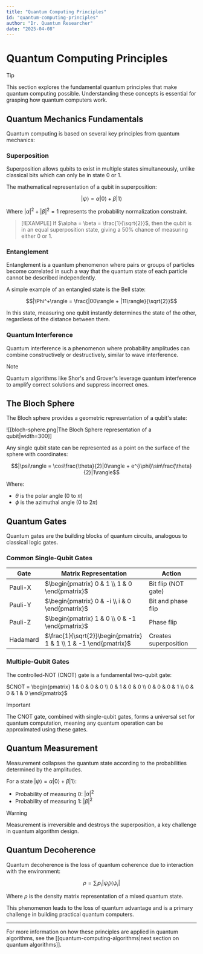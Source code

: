```yaml
---
title: "Quantum Computing Principles"
id: "quantum-computing-principles"
author: "Dr. Quantum Researcher"
date: "2025-04-08"
---
```


# Quantum Computing Principles

> [!TIP]
> This section explores the fundamental quantum principles that make quantum computing possible. Understanding these concepts is essential for grasping how quantum computers work.

## Quantum Mechanics Fundamentals

Quantum computing is based on several key principles from quantum mechanics:

### Superposition

Superposition allows qubits to exist in multiple states simultaneously, unlike classical bits which can only be in state 0 or 1.

The mathematical representation of a qubit in superposition:

$$|\psi\rangle = \alpha|0\rangle + \beta|1\rangle$$

Where $|\alpha|^2 + |\beta|^2 = 1$ represents the probability normalization constraint.

> [!EXAMPLE]
> If $\alpha = \beta = \frac{1}{\sqrt{2}}$, then the qubit is in an equal superposition state, giving a 50% chance of measuring either 0 or 1.

### Entanglement

Entanglement is a quantum phenomenon where pairs or groups of particles become correlated in such a way that the quantum state of each particle cannot be described independently.

A simple example of an entangled state is the Bell state:

$$|\Phi^+\rangle = \frac{|00\rangle + |11\rangle}{\sqrt{2}}$$

In this state, measuring one qubit instantly determines the state of the other, regardless of the distance between them.

### Quantum Interference

Quantum interference is a phenomenon where probability amplitudes can combine constructively or destructively, similar to wave interference.

> [!NOTE]
> Quantum algorithms like Shor's and Grover's leverage quantum interference to amplify correct solutions and suppress incorrect ones.

## The Bloch Sphere

The Bloch sphere provides a geometric representation of a qubit's state:

![[bloch-sphere.png|The Bloch Sphere representation of a qubit|width=300]]

Any single qubit state can be represented as a point on the surface of the sphere with coordinates:

$$|\psi\rangle = \cos\frac{\theta}{2}|0\rangle + e^{i\phi}\sin\frac{\theta}{2}|1\rangle$$

Where:
- $\theta$ is the polar angle (0 to $\pi$)
- $\phi$ is the azimuthal angle (0 to $2\pi$)

## Quantum Gates

Quantum gates are the building blocks of quantum circuits, analogous to classical logic gates.

### Common Single-Qubit Gates

| Gate | Matrix Representation | Action |
|------|----------------------|--------|
| Pauli-X | $\begin{pmatrix} 0 & 1 \\ 1 & 0 \end{pmatrix}$ | Bit flip (NOT gate) |
| Pauli-Y | $\begin{pmatrix} 0 & -i \\ i & 0 \end{pmatrix}$ | Bit and phase flip |
| Pauli-Z | $\begin{pmatrix} 1 & 0 \\ 0 & -1 \end{pmatrix}$ | Phase flip |
| Hadamard | $\frac{1}{\sqrt{2}}\begin{pmatrix} 1 & 1 \\ 1 & -1 \end{pmatrix}$ | Creates superposition |

### Multiple-Qubit Gates

The controlled-NOT (CNOT) gate is a fundamental two-qubit gate:

$CNOT = \begin{pmatrix} 
1 & 0 & 0 & 0 \\
0 & 1 & 0 & 0 \\
0 & 0 & 0 & 1 \\
0 & 0 & 1 & 0
\end{pmatrix}$


> [!IMPORTANT]
> The CNOT gate, combined with single-qubit gates, forms a universal set for quantum computation, meaning any quantum operation can be approximated using these gates.

## Quantum Measurement

Measurement collapses the quantum state according to the probabilities determined by the amplitudes.

For a state $|\psi\rangle = \alpha|0\rangle + \beta|1\rangle$:
- Probability of measuring 0: $|\alpha|^2$
- Probability of measuring 1: $|\beta|^2$

> [!WARNING]
> Measurement is irreversible and destroys the superposition, a key challenge in quantum algorithm design.

## Quantum Decoherence

Quantum decoherence is the loss of quantum coherence due to interaction with the environment:

$$\rho = \sum_i p_i |\psi_i\rangle\langle\psi_i|$$

Where $\rho$ is the density matrix representation of a mixed quantum state.

This phenomenon leads to the loss of quantum advantage and is a primary challenge in building practical quantum computers.

***

For more information on how these principles are applied in quantum algorithms, see the [[quantum-computing-algorithms|next section on quantum algorithms]].

